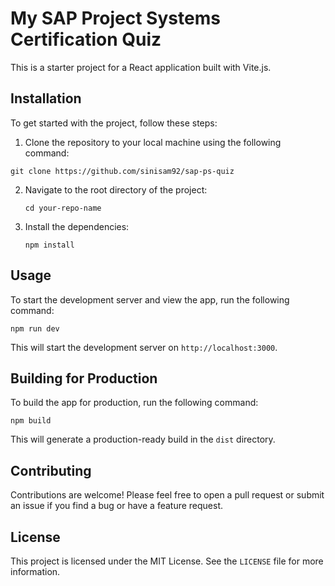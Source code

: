 # My SAP Project Systems Certification Quiz

This is a starter project for a React application built with Vite.js.

## Installation

To get started with the project, follow these steps:

1. Clone the repository to your local machine using the following command:

  `git clone https://github.com/sinisam92/sap-ps-quiz`

2. Navigate to the root directory of the project:

   `cd your-repo-name`

3. Install the dependencies:

   `npm install`

## Usage

To start the development server and view the app, run the following command:

    npm run dev

This will start the development server on `http://localhost:3000`.

## Building for Production

To build the app for production, run the following command:

    npm build

This will generate a production-ready build in the `dist` directory.

## Contributing

Contributions are welcome! Please feel free to open a pull request or submit an issue if you find a bug or have a feature request.

## License

This project is licensed under the MIT License. See the `LICENSE` file for more information.
